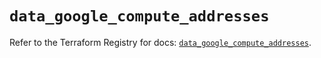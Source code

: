 # `data_google_compute_addresses`

Refer to the Terraform Registry for docs: [`data_google_compute_addresses`](https://registry.terraform.io/providers/hashicorp/google/6.33.0/docs/data-sources/compute_addresses).
